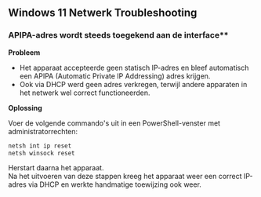 ## Windows 11 Netwerk Troubleshooting

### APIPA-adres wordt steeds toegekend aan de interface**

**Probleem**

- Het apparaat accepteerde geen statisch IP-adres en bleef automatisch een APIPA (Automatic Private IP Addressing) adres krijgen.
- Ook via DHCP werd geen adres verkregen, terwijl andere apparaten in het netwerk wel correct functioneerden.

**Oplossing**

Voer de volgende commando's uit in een PowerShell-venster met administratorrechten:

```powershell
netsh int ip reset
netsh winsock reset
```

Herstart daarna het apparaat.  
Na het uitvoeren van deze stappen kreeg het apparaat weer een correct IP-adres via DHCP en werkte handmatige toewijzing ook weer.